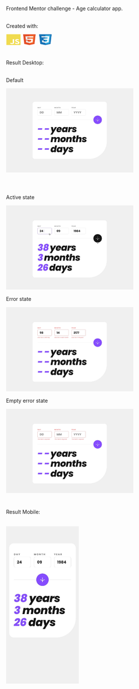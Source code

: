 Frontend Mentor challenge - Age calculator app.<br><br>


Created with:

<img align="center" alt="JavaScript" height="30" width="40" src="https://raw.githubusercontent.com/devicons/devicon/master/icons/javascript/javascript-plain.svg"> <img align="center" alt="HTML" height="30" width="40" src="https://raw.githubusercontent.com/devicons/devicon/master/icons/html5/html5-original.svg"> <img align="center" alt="CSS" height="30" width="40" src="https://raw.githubusercontent.com/devicons/devicon/master/icons/css3/css3-original.svg">


#

Result Desktop:<br><br>

Default <br>

<img src="./src/images/design/desktop-design.jpg" alt="Age calculator app on desktop" width="350" height="230">
<br><br>

#

Active state<br>

<img src="./src/images/design/active-states.jpg" alt="Age calculator app active state" width="350" height="230">

Error state<br>

<img src="./src/images/design/desktop-error-invalid.jpg" alt="Age calculator app error state" width="350" height="230">

Empty error state<br>

<img src="./src/images/design/desktop-error-empty.jpg" alt="Age calculator app empty error state" width="350" height="230">


#

Result Mobile:<br><br>

<img src="./src/images/design/mobile-design.jpg" alt="Age calculator app on mobile" width="200" height="430">

